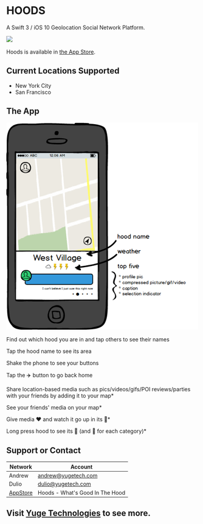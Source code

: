 # HOODS
A Swift 3 / iOS 10 Geolocation Social Network Platform.

![](Art/screenshot/hoods00.gif?raw=true)

Hoods is available in [the App Store](https://itunes.apple.com/us/app/hoods-neighborhood-map-for/id1064326860?mt=8).

## Current Locations Supported

* New York City
* San Francisco


## The App

![](Design/HoodsMockup.png?raw=true)

Find out which hood you are in and tap others to see their names

Tap the hood name to see its area

Shake the phone to see your buttons

Tap the ✈️ button to go back home

Share location-based media such as pics/videos/gifs/POI reviews/parties with your friends by adding it to your map*

See your friends' media on your map*

Give media ❤️ and watch it go up in its 💯*

Long press hood to see its 💯 (and 💯 for each category)*


## Support or Contact

Network  | Account
------------- | -------------
Andrew | andrew@yugetech.com
Dulio | dulio@yugetech.com
[AppStore](https://itunes.apple.com/us/app/hoods-neighborhood-map-for/id1064326860?mt=8) | Hoods - What's Good In The Hood

## Visit [Yuge Technologies](http://yugetech.com/) to see more.
